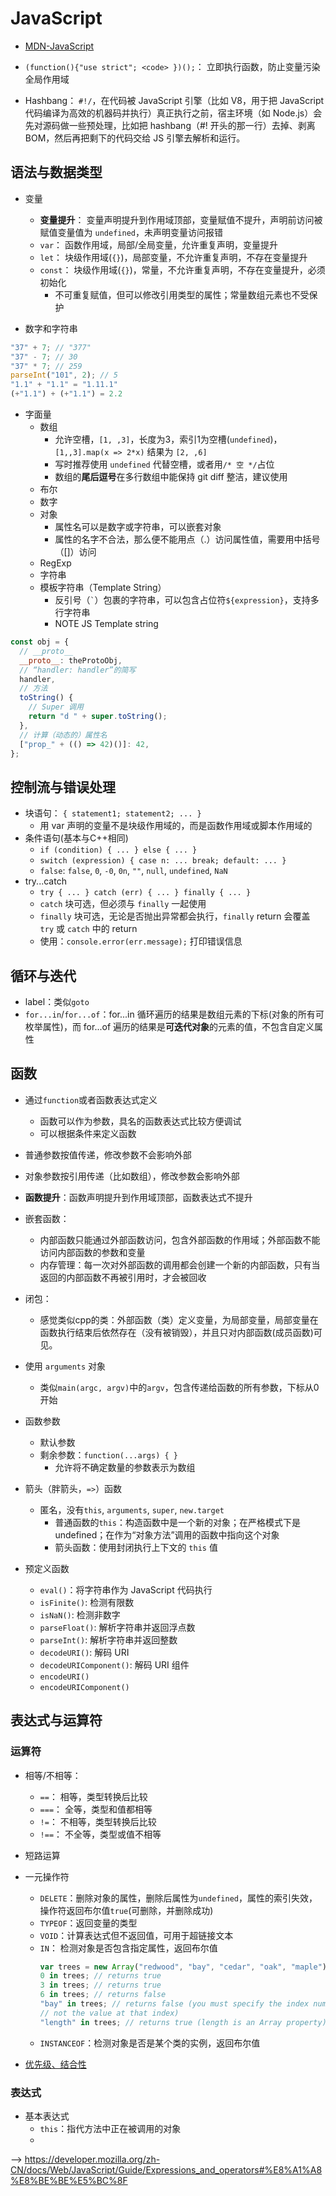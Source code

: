 # JavaScript

- [MDN-JavaScript](https://developer.mozilla.org/zh-CN/docs/Web/JavaScript/Guide)

- `(function(){"use strict"; <code> })();`： 立即执行函数，防止变量污染全局作用域

- Hashbang： `#!/`，在代码被 JavaScript 引擎（比如 V8，用于把 JavaScript 代码编译为高效的机器码并执行）真正执行之前，宿主环境（如 Node.js）会先对源码做一些预处理，比如把 hashbang（#! 开头的那一行）去掉、剥离BOM，然后再把剩下的代码交给 JS 引擎去解析和运行。

## 语法与数据类型

- 变量
    - **变量提升**： 变量声明提升到作用域顶部，变量赋值不提升，声明前访问被赋值变量值为 `undefined`，未声明变量访问报错
    - `var`： 函数作用域，局部/全局变量，允许重复声明，变量提升
    - `let`： 块级作用域(`{}`)，局部变量，不允许重复声明，不存在变量提升
    - `const`： 块级作用域(`{}`)，常量，不允许重复声明，不存在变量提升，必须初始化
        - 不可重复赋值，但可以修改引用类型的属性；常量数组元素也不受保护

- 数字和字符串

```js
"37" + 7; // "377"
"37" - 7; // 30
"37" * 7; // 259
parseInt("101", 2); // 5
"1.1" + "1.1" = "1.11.1"
(+"1.1") + (+"1.1") = 2.2
```

- 字面量
    - 数组
        - 允许空槽，`[1, ,3]`，长度为3，索引1为空槽(`undefined`)，`[1,,3].map(x => 2*x)` 结果为 `[2, ,6]`
        - 写时推荐使用 `undefined` 代替空槽，或者用`/* 空 */`占位
        - 数组的**尾后逗号**在多行数组中能保持 git diff 整洁，建议使用
    - 布尔
    - 数字
    - 对象
        - 属性名可以是数字或字符串，可以嵌套对象
        - 属性的名字不合法，那么便不能用点（.）访问属性值，需要用中括号（[]）访问
    - RegExp
    - 字符串
    - 模板字符串（Template String）
        - 反引号（`` ` ``）包裹的字符串，可以包含占位符`${expression}`，支持多行字符串
        - NOTE JS Template string

```js
const obj = {
  // __proto__
  __proto__: theProtoObj,
  // “handler: handler”的简写
  handler,
  // 方法
  toString() {
    // Super 调用
    return "d " + super.toString();
  },
  // 计算（动态的）属性名
  ["prop_" + (() => 42)()]: 42,
};
```

## 控制流与错误处理

- 块语句： `{ statement1; statement2; ... }`
    - 用 var 声明的变量不是块级作用域的，而是函数作用域或脚本作用域的
- 条件语句(基本与C++相同)
    - `if (condition) { ... } else { ... }`
    - `switch (expression) { case n: ... break; default: ... }`
    - `false`: `false`, `0`, `-0`, `0n`, `""`, `null`, `undefined`, `NaN`
- try...catch
    - `try { ... } catch (err) { ... } finally { ... }`
    - `catch` 块可选，但必须与 `finally` 一起使用
    - `finally` 块可选，无论是否抛出异常都会执行，`finally` return 会覆盖 `try` 或 `catch` 中的 return
    - 使用：`console.error(err.message);` 打印错误信息

## 循环与迭代

- label：类似`goto`
- `for...in`/`for...of`：for...in 循环遍历的结果是数组元素的下标(对象的所有可枚举属性)，而 for...of 遍历的结果是**可迭代对象**的元素的值，不包含自定义属性

## 函数

- 通过`function`或者函数表达式定义
    - 函数可以作为参数，具名的函数表达式比较方便调试
    - 可以根据条件来定义函数
- 普通参数按值传递，修改参数不会影响外部
- 对象参数按引用传递（比如数组），修改参数会影响外部
- **函数提升**：函数声明提升到作用域顶部，函数表达式不提升

- 嵌套函数：
    - 内部函数只能通过外部函数访问，包含外部函数的作用域；外部函数不能访问内部函数的参数和变量
    - 内存管理：每一次对外部函数的调用都会创建一个新的内部函数，只有当返回的内部函数不再被引用时，才会被回收

- 闭包：
    - 感觉类似cpp的类：外部函数（类）定义变量，为局部变量，局部变量在函数执行结束后依然存在（没有被销毁），并且只对内部函数(成员函数)可见。

- 使用 `arguments` 对象
    - 类似`main(argc, argv)`中的`argv`，包含传递给函数的所有参数，下标从0开始

- 函数参数
    - 默认参数
    - 剩余参数：`function(...args) { }`
        - 允许将不确定数量的参数表示为数组

- 箭头（胖箭头，`=>`）函数
    - 匿名，没有`this`, `arguments`, `super`, `new.target`
        - 普通函数的`this`：构造函数中是一个新的对象；在严格模式下是 undefined；在作为“对象方法”调用的函数中指向这个对象
        - 箭头函数：使用封闭执行上下文的 `this` 值

- 预定义函数
    - `eval()`：将字符串作为 JavaScript 代码执行
    - `isFinite()`: 检测有限数
    - `isNaN()`: 检测非数字
    - `parseFloat()`: 解析字符串并返回浮点数
    - `parseInt()`: 解析字符串并返回整数
    - `decodeURI()`: 解码 URI
    - `decodeURIComponent()`: 解码 URI 组件
    - `encodeURI()`
    - `encodeURIComponent()`

## 表达式与运算符

### 运算符

- 相等/不相等：
    - `==`： 相等，类型转换后比较
    - `===`： 全等，类型和值都相等
    - `!=`： 不相等，类型转换后比较
    - `!==`： 不全等，类型或值不相等
- 短路运算
- 一元操作符
    - `DELETE`：删除对象的属性，删除后属性为`undefined`，属性的索引失效，操作符返回布尔值`true`(可删除，并删除成功)
    - `TYPEOF`：返回变量的类型
    - `VOID`：计算表达式但不返回值，可用于超链接文本
    - `IN`： 检测对象是否包含指定属性，返回布尔值
        ```js
        var trees = new Array("redwood", "bay", "cedar", "oak", "maple");
        0 in trees; // returns true
        3 in trees; // returns true
        6 in trees; // returns false
        "bay" in trees; // returns false (you must specify the index number,
        // not the value at that index)
        "length" in trees; // returns true (length is an Array property)
        ```
    - `INSTANCEOF`：检测对象是否是某个类的实例，返回布尔值

- [优先级、结合性](https://developer.mozilla.org/zh-CN/docs/Web/JavaScript/Reference/Operators/Operator_precedence)

### 表达式

- 基本表达式
    - `this`：指代方法中正在被调用的对象
    - 

--> https://developer.mozilla.org/zh-CN/docs/Web/JavaScript/Guide/Expressions_and_operators#%E8%A1%A8%E8%BE%BE%E5%BC%8F